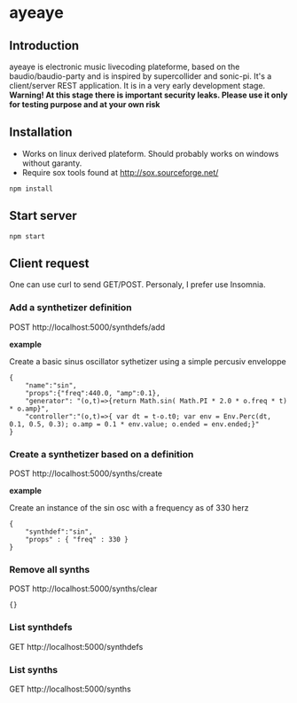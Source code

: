 # ayeaye
## Introduction
ayeaye is electronic music livecoding plateforme, based on the baudio/baudio-party and is inspired by supercollider and sonic-pi. It's a client/server REST application. It is in a very early development stage. 
__Warning! At this stage there is important security leaks. Please use it only for testing purpose and at your own risk__  


## Installation
* Works on linux derived plateform. Should probably works on windows without garanty.
* Require sox tools found at http://sox.sourceforge.net/
```
npm install
```
## Start server
```
npm start
```
## Client request
One can use curl to send GET/POST. Personaly, I prefer use Insomnia.
### Add a synthetizer definition
POST http://localhost:5000/synthdefs/add

__example__ 

Create a basic sinus oscillator sythetizer using a simple percusiv enveloppe

```
{
	"name":"sin",
	"props":{"freq":440.0, "amp":0.1},
	"generator": "(o,t)=>{return Math.sin( Math.PI * 2.0 * o.freq * t) * o.amp}",
	"controller":"(o,t)=>{ var dt = t-o.t0; var env = Env.Perc(dt, 0.1, 0.5, 0.3); o.amp = 0.1 * env.value; o.ended = env.ended;}"
}
```

### Create a synthetizer based on a definition
POST http://localhost:5000/synths/create

__example__

Create an instance of the sin osc with a frequency as of 330 herz 
```
{
	"synthdef":"sin",
	"props" : { "freq" : 330 }
}
```
### Remove all synths
POST http://localhost:5000/synths/clear
```
{}
```

### List synthdefs
GET http://localhost:5000/synthdefs

### List synths
GET http://localhost:5000/synths
